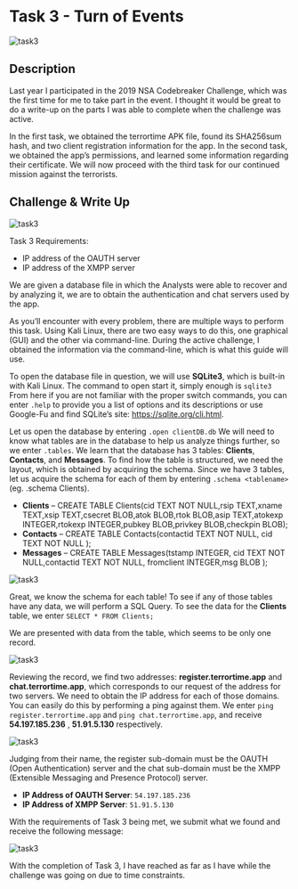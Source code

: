 # Task 3 - Turn of Events

![task3](https://github.com/logicoverflow/nsa-codebreaker-2019/blob/main/task3/NSATask3.png)

## Description

Last year I participated in the 2019 NSA Codebreaker Challenge, which was the first time for me to take part in the event. I thought it would be great to do a write-up on the parts I was able to complete when the challenge was active.

In the first task, we obtained the terrortime APK file, found its SHA256sum hash, and two client registration information for the app. In the second task, we obtained the app’s permissions, and learned some information regarding their certificate. We will now proceed with the third task for our continued mission against the terrorists.

## Challenge & Write Up

![task3](https://github.com/logicoverflow/nsa-codebreaker-2019/blob/main/task3/NSATask3.1.png)

Task 3 Requirements:

* IP address of the OAUTH server
* IP address of the XMPP server

We are given a database file in which the Analysts were able to recover and by analyzing it,  we are to obtain the authentication and chat servers used by the app.

As you’ll encounter with every problem, there are multiple ways to perform this task. Using Kali Linux, there are two easy ways to do this, one graphical (GUI) and the other via command-line. During the active challenge, I obtained the information via the command-line, which is what this guide will use.

To open the database file in question, we will use **SQLite3**, which is built-in with Kali Linux. The command to open start it, simply enough is ```sqlite3``` From here if you are not familiar with the proper switch commands, you can enter ```.help``` to provide you a list of options and its descriptions or use Google-Fu and find SQLite’s site: https://sqlite.org/cli.html.

Let us open the database by entering ```.open clientDB.db``` We will need to know what tables are in the database to help us analyze things further, so we enter ```.tables```. We learn that the database has 3 tables: **Clients**, **Contacts**, and **Messages**. To find how the table is structured, we need the layout, which is obtained by acquiring the schema. Since we have 3 tables, let us acquire the schema for each of them by entering ```.schema <tablename>``` (eg. .schema Clients).

* **Clients** – CREATE TABLE Clients(cid TEXT NOT NULL,rsip TEXT,xname TEXT,xsip TEXT,csecret BLOB,atok BLOB,rtok BLOB,asip TEXT,atokexp INTEGER,rtokexp INTEGER,pubkey BLOB,privkey BLOB,checkpin BLOB);
* **Contacts** – CREATE TABLE Contacts(contactid TEXT NOT NULL, cid TEXT NOT NULL );
* **Messages** – CREATE TABLE Messages(tstamp INTEGER, cid TEXT NOT NULL,contactid TEXT NOT NULL, fromclient INTEGER,msg BLOB );


![task3](https://github.com/logicoverflow/nsa-codebreaker-2019/blob/main/task3/NSATask3.2.png)

Great, we know the schema for each table! To see if any of those tables have any data, we will perform a SQL Query. To see the data for the **Clients** table, we enter ```SELECT * FROM Clients;```

We are presented with data from the table, which seems to be only one record.

![task3](https://github.com/logicoverflow/nsa-codebreaker-2019/blob/main/task3/NSATask3.3.png)

Reviewing the record, we find two addresses: **register.terrortime.app** and **chat.terrortime.app**, which corresponds to our request of the address for two servers. We need to obtain the IP address for each of those domains. You can easily do this by performing a ping against them. We enter ```ping register.terrortime.app``` and ```ping chat.terrortime.app```, and receive **54.197.185.236** , **51.91.5.130** respectively.

![task3](https://github.com/logicoverflow/nsa-codebreaker-2019/blob/main/task3/NSATask3.4.png)

Judging from their name, the register sub-domain must be the OAUTH (Open Authentication) server and the chat sub-domain must be the XMPP (Extensible Messaging and Presence Protocol) server.

* **IP Address of OAUTH Server**: ```54.197.185.236```
* **IP Address of XMPP Server**: ```51.91.5.130```

With the requirements of Task 3 being met, we submit what we found and receive the following message:

![task3](https://github.com/logicoverflow/nsa-codebreaker-2019/blob/main/task3/NSATask3.5.png)

With the completion of Task 3, I have reached as far as I have while the challenge was going on due to time constraints.
